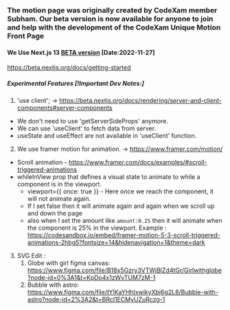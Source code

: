 ### The motion page was originally created by CodeXam member Subham. Our beta version is now available for anyone to join and help with the development of the CodeXam Unique Motion Front Page

####  We Use Next.js 13 [BETA version](https://nextjs.org/blog/next-13) [Date:2022-11-27]
https://beta.nextjs.org/docs/getting-started

##### Experimental Features [!Important Dev Notes:]
1. 'use client'; ->  https://beta.nextjs.org/docs/rendering/server-and-client-components#server-components
- We don't need to use 'getServerSideProps' anymore. 
- We can use 'useClient' to fetch data from server.
- useState and useEffect are not available in 'useClient' function.
2. We use framer motion for animation. -> https://www.framer.com/motion/
- Scroll animation - https://www.framer.com/docs/examples/#scroll-triggered-animations
- whileInView prop that defines a visual state to animate to while a component is in the viewport.
  - viewport={{ once: true }} - Here once we reach the component, it will not animate again. 
  - If I set false then it will animate again and again when we scroll up and down the page 
  - also when I set the amount like ``amount:0.25`` then it will animate when the component is 25% in the viewport.
  Example : https://codesandbox.io/embed/framer-motion-5-3-scroll-triggered-animations-2hbg5?fontsize=14&hidenavigation=1&theme=dark
3. SVG Edit :
   1. Globe with girl figma canvas: https://www.figma.com/file/B18x5Gzry3VTWjBlZd4tGr/Girlwithglobe?node-id=0%3A1&t=KpDo4x1zWvTUM7zM-1
   2. Bubble with astro: https://www.figma.com/file/tYlKaYHhIxwikyXbj6g2L8/Bubble-with-astro?node-id=2%3A2&t=BRcl1ECMyUZuRczg-1

